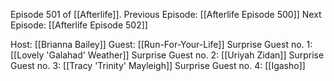 Episode 501 of [[Afterlife]].
Previous Episode: [[Afterlife Episode 500]]
Next Episode: [[Afterlife Episode 502]]

Host: [[Brianna Bailey]]
Guest: [[Run-For-Your-Life]]
Surprise Guest no. 1: [[Lovely 'Galahad' Weather]]
Surprise Guest no. 2: [[Uriyah Zidan]]
Surprise Guest no. 3: [[Tracy 'Trinity' Mayleigh]]
Surprise Guest no. 4: [[Igasho]]